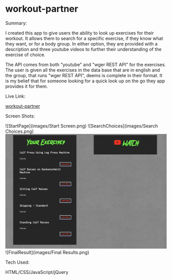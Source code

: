 # workout-partner
 
 Summary:

 I created this app to give users the ability to look up exercises for their workout. It allows them to search for a specific exercise, if they know what they want, or for a body group.  In either option, they are provided with a description and three youtube videos to further their understanding of the exercise of choice. 
 
 The API comes from both "youtube" and "wger REST API" for the exercises. The user is given all the exercises in the data base that are in english and the group, that runs "wger REST API", deems is complete in their format. It is my belief that for someone looking for a quick look up on the go they app provides it for them.

 Live Link:

 [workout-partner](https://thorn086.github.io/workout-partner/) 

 Screen Shots:

 ![StartPage](images/Start Screen.png)
 ![SearchChoices](images/Search Choices.png)
 ![Description](images/Description.png)
 ![FinalResult](images/Final Results.png)


 Tech Used:

 HTML/CSS/JavaScript/jQuery

